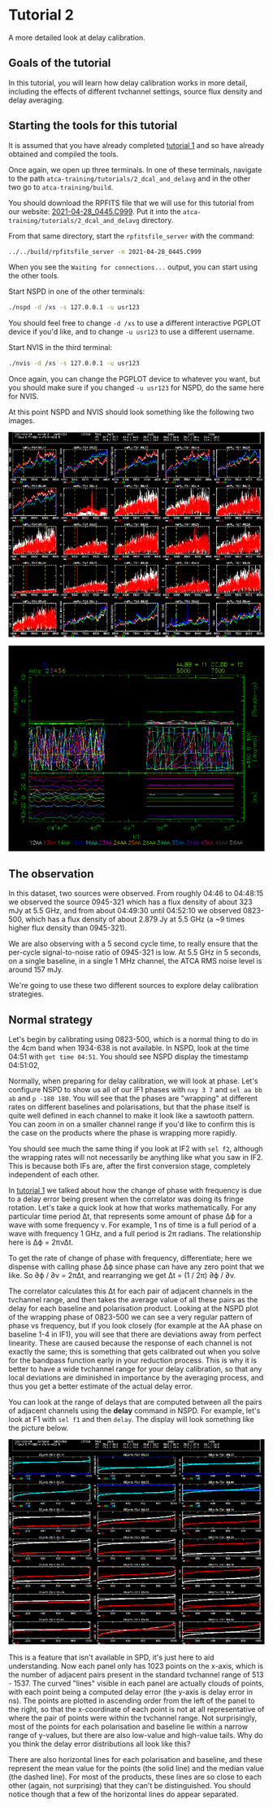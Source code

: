 # Tutorial 2
A more detailed look at delay calibration.

## Goals of the tutorial

In this tutorial, you will learn how delay calibration works in more detail,
including the effects of different tvchannel settings, source flux density and
delay averaging.

## Starting the tools for this tutorial

It is assumed that you have already completed [tutorial 1](../1_introduction/) and
so have already obtained and compiled the tools.

Once again, we open up three terminals. In one of these terminals, navigate to
the path `atca-training/tutorials/2_dcal_and_delavg` and in the other two go to
`atca-training/build`.

You should download the RPFITS file that we will use for this tutorial from
our website:
[2021-04-28_0445.C999](https://www.narrabri.atnf.csiro.au/people/Jamie.Stevens/atca-training-tutorials/2_dcal_and_delavg/2021-04-28_0445.C999). Put it into the
`atca-training/tutorials/2_dcal_and_delavg` directory.

From that same directory, start the `rpfitsfile_server` with the command:
```bash
../../build/rpfitsfile_server -n 2021-04-28_0445.C999
```

When you see the `Waiting for connections...` output, you can start using the other
tools.

Start NSPD in one of the other terminals:
```bash
./nspd -d /xs -s 127.0.0.1 -u usr123
```

You should feel free to change `-d /xs` to use a different interactive PGPLOT device
if you'd like, and to change `-u usr123` to use a different username.

Start NVIS in the third terminal:
```bash
./nvis -d /xs -s 127.0.0.1 -u usr123
```

Once again, you can change the PGPLOT device to whatever you want, but you should
make sure if you changed `-u usr123` for NSPD, do the same here for NVIS.

At this point NSPD and NVIS should look something like the following two images.

![NSPD upon startup](nspd_t2_startup.png)

![NVIS upon startup](nvis_t2_startup.png)

## The observation

In this dataset, two sources were observed. From roughly 04:46 to 04:48:15 we
observed the source 0945-321 which has a flux density of about 323 mJy at 5.5 GHz,
and from about 04:49:30 until 04:52:10 we observed 0823-500, which has a flux
density of about 2.879 Jy at 5.5 GHz (a ~9 times higher flux density than 0945-321).

We are also observing with a 5 second cycle time, to really ensure that the
per-cycle signal-to-noise ratio of 0945-321 is low. At 5.5 GHz in 5 seconds, on
a single baseline, in a single 1 MHz channel, the ATCA RMS noise level is around
157 mJy.

We're going to use these two different sources to explore delay calibration
strategies.

## Normal strategy

Let's begin by calibrating using 0823-500, which is a normal thing to do in
the 4cm band when 1934-638 is not available. In NSPD, look at the time 04:51
with `get time 04:51`. You should see NSPD display the timestamp 04:51:02,

Normally, when preparing for delay calibration, we will look at phase. Let's
configure NSPD to show us all of our IF1 phases with `nxy 3 7` and
`sel aa bb ab` and `p -180 180`. You will see that the phases are "wrapping"
at different rates on different baselines and polarisations, but that the
phase itself is quite well defined in each channel to make it look like
a sawtooth pattern. You can zoom in on a smaller channel range if you'd like
to confirm this is the case on the products where the phase is wrapping more
rapidly.

You should see much the same thing if you look at IF2 with `sel f2`, although
the wrapping rates will not necessarily be anything like what you saw in IF2.
This is because both IFs are, after the first conversion stage, completely
independent of each other.

In [tutorial 1](../1_introduction/) we talked about how the change of phase
with frequency is due to a delay error being present when the correlator
was doing its fringe rotation. Let's take a quick look at how that works
mathematically. For any particular time period &Delta;t, that represents
some amount of phase &Delta;&#981; for a wave with some frequency &nu;.
For example, 1 ns of time is a full period of a wave with frequency 1 GHz, and
a full period is 2&#960; radians.
The relationship here is &Delta;&#981; = 2&#960;&nu;&Delta;t.

To get the rate of change of phase with frequency, differentiate; here we dispense with
calling phase &Delta;&#981; since phase can have any zero point that we like.
So &part;&#981; / &part;&nu; = 2&#960;&Delta;t, and rearranging we get
&Delta;t = (1 / 2&#960;) &part;&#981; / &part;&nu;.

The correlator calculates this &Delta;t for each pair of adjacent channels
in the tvchannel range, and then takes the average value of all these pairs as
the delay for each baseline and polarisation product. Looking at the NSPD plot
of the wrapping phase of 0823-500 we can see a very regular pattern of phase
vs frequency, but if you look closely (for example at the AA phase on baseline
1-4 in IF1), you will see that there are deviations
away from perfect linearity. These are caused because the response of each
channel is not exactly the same; this is something that gets calibrated out
when you solve for the bandpass function early in your reduction process.
This is why it is better to have a wide tvchannel range for your delay
calibration, so that any local deviations are diminished in importance by the
averaging process, and thus you get a better estimate of the actual delay
error.

You can look at the range of delays that are computed between all the pairs
of adjacent channels using the **delay** command in NSPD. For example, let's
look at F1 with `sel f1` and then `delay`. The display will look something like
the picture below.

![NSPD showing the delay error distributions](nspd_t2_delay_panels.png)

This is a feature that isn't available in SPD, it's just here to aid
understanding. Now each panel only has 1023 points on the x-axis, which is the
number of adjacent pairs present in the standard tvchannel range of 513 - 1537.
The curved "lines" visible in each panel are actually clouds of points, with
each point being a computed delay error (the y-axis is delay error in ns).
The points are plotted in ascending
order from the left of the panel to the right, so that the x-coordinate of each
point is not at all representative of where the pair of points were within the
tvchannel range. Not surprisingly, most of the points for each polarisation and
baseline lie within a narrow range of y-values, but there are also low-value and
high-value tails. Why do you think the delay error distributions all look like
this?

There are also horizontal lines for each polarisation and baseline, and these
represent the mean value for the points (the solid line) and the median value
(the dashed line). For most of the products, these lines are so close to each
other (again, not surprising) that they can't be distinguished. You should notice
though that a few of the horizontal lines do appear separated.

